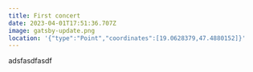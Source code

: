 ```yaml
---
title: First concert
date: 2023-04-01T17:51:36.707Z
image: gatsby-update.png
location: '{"type":"Point","coordinates":[19.0628379,47.4880152]}'
---
```

a﻿dsfasdfasdf